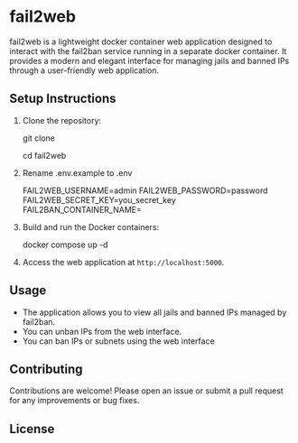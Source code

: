 # fail2web
fail2web is a lightweight docker container web application designed to interact with the fail2ban service running in a separate docker container. It provides a modern and elegant interface for managing jails and banned IPs through a user-friendly web application.


## Setup Instructions

1. Clone the repository:
   
   git clone <repository-url>
   
   cd fail2web
   

2. Rename .env.example to .env 

    FAIL2WEB_USERNAME=admin
    FAIL2WEB_PASSWORD=password
    FAIL2WEB_SECRET_KEY=you_secret_key
    FAIL2BAN_CONTAINER_NAME=



2. Build and run the Docker containers:
   
   docker compose up -d
   

3. Access the web application at `http://localhost:5000`.

## Usage

- The application allows you to view all jails and banned IPs managed by fail2ban.
- You can unban IPs from the web interface.
- You can ban IPs or subnets using the web interface

## Contributing

Contributions are welcome! Please open an issue or submit a pull request for any improvements or bug fixes.

## License
